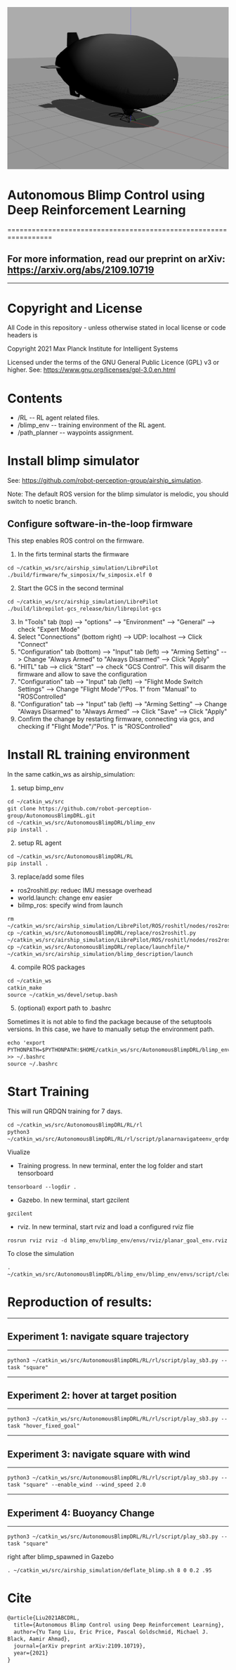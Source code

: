 ![Blimp Description file launch in Gazebo](images/Screenshot.png)

# Autonomous Blimp Control using Deep Reinforcement Learning
=================================================================

## For more information, read our preprint on arXiv: https://arxiv.org/abs/2109.10719
--------------------------------------------------------------

# Copyright and License

All Code in this repository - unless otherwise stated in local license or code headers is

Copyright 2021 Max Planck Institute for Intelligent Systems

Licensed under the terms of the GNU General Public Licence (GPL) v3 or higher.
See: https://www.gnu.org/licenses/gpl-3.0.en.html


# Contents

* /RL -- RL agent related files.
* /blimp_env -- training environment of the RL agent. 
* /path_planner -- waypoints assignment.

# Install blimp simulator
See: https://github.com/robot-perception-group/airship_simulation. 

Note: The default ROS version for the blimp simulator is melodic, you should switch to noetic branch.

## Configure software-in-the-loop firmware
This step enables ROS control on the firmware.

1. In the firts terminal starts the firmware
```console
cd ~/catkin_ws/src/airship_simulation/LibrePilot
./build/firmware/fw_simposix/fw_simposix.elf 0  
```

2. Start the GCS in the second terminal
```console
cd ~/catkin_ws/src/airship_simulation/LibrePilot
./build/librepilot-gcs_release/bin/librepilot-gcs
```
3. In "Tools" tab (top) --> "options" --> "Environment" --> "General" --> check "Expert Mode"
3. Select "Connections" (bottom right) --> UDP: localhost --> Click "Connect"
4. "Configuration" tab (bottom) --> "Input" tab (left) --> "Arming Setting" --> Change "Always Armed" to "Always Disarmed" --> Click "Apply"
5. "HITL" tab --> click "Start" --> check "GCS Control". 
   This will disarm the firmware and allow to save the configuration
6. "Configuration" tab --> "Input" tab (left) --> "Flight Mode Switch Settings" --> Change "Flight Mode"/"Pos. 1" from "Manual" to "ROSControlled" 
7. "Configuration" tab --> "Input" tab (left) --> "Arming Setting" --> Change "Always Disarmed" to "Always Armed" --> Click "Save" --> Click "Apply" 
8. Confirm the change by restarting firmware, connecting via gcs, and checking if "Flight Mode"/"Pos. 1" is "ROSControlled"

# Install RL training environment

In the same catkin_ws as airship_simulation: 

1. setup bimp_env
```console
cd ~/catkin_ws/src
git clone https://github.com/robot-perception-group/AutonomousBlimpDRL.git
cd ~/catkin_ws/src/AutonomousBlimpDRL/blimp_env
pip install .
```
2. setup RL agent
```console
cd ~/catkin_ws/src/AutonomousBlimpDRL/RL
pip install .
```

3. replace/add some files

* ros2roshitl.py: reduec IMU message overhead
* world.launch: change env easier
* bilmp_ros: specify wind from launch
```console
rm ~/catkin_ws/src/airship_simulation/LibrePilot/ROS/roshitl/nodes/ros2roshitl.py
cp ~/catkin_ws/src/AutonomousBlimpDRL/replace/ros2roshitl.py ~/catkin_ws/src/airship_simulation/LibrePilot/ROS/roshitl/nodes/ros2roshitl.py
cp ~/catkin_ws/src/AutonomousBlimpDRL/replace/launchfile/* ~/catkin_ws/src/airship_simulation/blimp_description/launch
```

4. compile ROS packages
```console
cd ~/catkin_ws
catkin_make
source ~/catkin_ws/devel/setup.bash
```


5. (optional) export path to .bashrc

Sometimes it is not able to find the package because of the setuptools versions. In this case, we have to manually setup the environment path.
```console
echo 'export PYTHONPATH=$PYTHONPATH:$HOME/catkin_ws/src/AutonomousBlimpDRL/blimp_env/:$HOME/catkin_ws/src/AutonomousBlimpDRL/RL/' >> ~/.bashrc
source ~/.bashrc
```

# Start Training
This will run QRDQN training for 7 days.
```console
cd ~/catkin_ws/src/AutonomousBlimpDRL/RL/rl
python3 ~/catkin_ws/src/AutonomousBlimpDRL/RL/rl/script/planarnavigateenv_qrdqn.py
```

Viualize
* Training progress. In new terminal, enter the log folder and start tensorboard
```console
tensorboard --logdir .
```
* Gazebo. In new terminal, start gzcilent
```console
gzcilent
```
* rviz. In new terminal, start rviz and load a configured rviz flie
```console
rosrun rviz rviz -d blimp_env/blimp_env/envs/rviz/planar_goal_env.rviz
```

To close the simulation
```console
. ~/catkin_ws/src/AutonomousBlimpDRL/blimp_env/blimp_env/envs/script/cleanup.sh
```


# Reproduction of results:

--------------
## Experiment 1: navigate square trajectory
--------------
```console
python3 ~/catkin_ws/src/AutonomousBlimpDRL/RL/rl/script/play_sb3.py --task "square"
```

--------------
## Experiment 2: hover at target position
--------------
```console
python3 ~/catkin_ws/src/AutonomousBlimpDRL/RL/rl/script/play_sb3.py --task "hover_fixed_goal"
```

--------------
## Experiment 3: navigate square with wind
--------------
```console
python3 ~/catkin_ws/src/AutonomousBlimpDRL/RL/rl/script/play_sb3.py --task "square" --enable_wind --wind_speed 2.0
```

--------------
## Experiment 4: Buoyancy Change
--------------
```console
python3 ~/catkin_ws/src/AutonomousBlimpDRL/RL/rl/script/play_sb3.py --task "square" 
```
right after blimp_spawned in Gazebo
```console
. ~/catkin_ws/src/airship_simulation/deflate_blimp.sh 8 0 0.2 .95
```

# Cite
```
@article{Liu2021ABCDRL,
  title={Autonomous Blimp Control using Deep Reinforcement Learning},
  author={Yu Tang Liu, Eric Price, Pascal Goldschmid, Michael J. Black, Aamir Ahmad},
  journal={arXiv preprint arXiv:2109.10719},
  year={2021}
}
```
